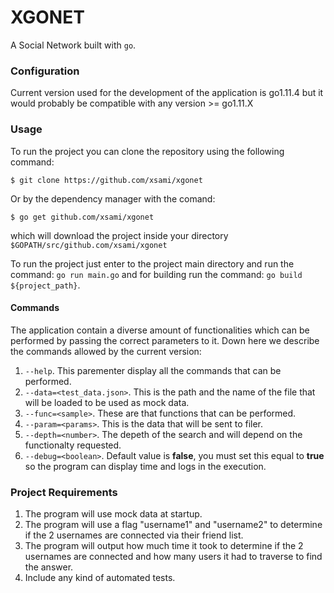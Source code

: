 # XGONET

A Social Network built with `go`.

### Configuration

Current version used for the development of the application is go1.11.4 but it would probably be compatible with any version >= go1.11.X 

### Usage

To run the project you can clone the repository using the following command:
```
$ git clone https://github.com/xsami/xgonet
```
Or by the dependency manager with the comand:
```
$ go get github.com/xsami/xgonet
```
which will download the project inside your directory `$GOPATH/src/github.com/xsami/xgonet`


To run the project just enter to the project main directory and run the command: `go run main.go` and for building run the command: `go build ${project_path}`.

#### Commands

The application contain a diverse amount of functionalities which can be performed by passing the correct parameters to it. Down here we describe the commands allowed by the current version:

1. `--help`. This parementer display all the commands that can be performed.
2. `--data=<test_data.json>`. This is the path and the name of the file that will be loaded to be used as mock data.
3. `--func=<sample>`. These are that functions that can be performed.
4. `--param=<params>`. This is the data that will be sent to filer.
5. `--depth=<number>`. The depeth of the search and will depend on the functionalty requested.
6. `--debug=<boolean>`. Default value is **false**, you must set this equal to **true** so the program can display time and logs in the execution.

### Project Requirements

1. The program will use mock data at startup.
2. The program will use a flag "username1" and "username2" to determine if the 2 usernames are connected via their friend list.
3. The program will output how much time it took to determine if the 2 usernames are connected and how many users it had to traverse to find the answer.
4. Include any kind of automated tests.